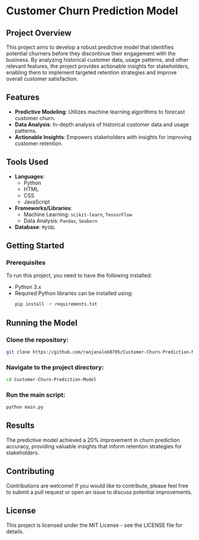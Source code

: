 # Customer Churn Prediction Model

## Project Overview
This project aims to develop a robust predictive model that identifies potential churners before they discontinue their engagement with the business. By analyzing historical customer data, usage patterns, and other relevant features, the project provides actionable insights for stakeholders, enabling them to implement targeted retention strategies and improve overall customer satisfaction.

## Features
- **Predictive Modeling**: Utilizes machine learning algorithms to forecast customer churn.
- **Data Analysis**: In-depth analysis of historical customer data and usage patterns.
- **Actionable Insights**: Empowers stakeholders with insights for improving customer retention.

## Tools Used
- **Languages**: 
  - Python
  - HTML
  - CSS
  - JavaScript
- **Frameworks/Libraries**:
  - Machine Learning: `scikit-learn`, `TensorFlow`
  - Data Analysis: `Pandas`, `Seaborn`
- **Database**: `MySQL`

## Getting Started
### Prerequisites
To run this project, you need to have the following installed:
- Python 3.x
- Required Python libraries can be installed using:
  ```bash
  pip install -r requirements.txt        

## Running the Model  
### Clone the repository:
```bash
git clone https://github.com/ranjanalok0705/Customer-Churn-Prediction-Model.git     
```
### Navigate to the project directory:
```bash
cd Customer-Churn-Prediction-Model
```
### Run the main script:
```bash
python main.py
```
## Results
The predictive model achieved a 20% improvement in churn prediction accuracy, providing valuable insights that inform retention strategies for stakeholders.

## Contributing
Contributions are welcome! If you would like to contribute, please feel free to submit a pull request or open an issue to discuss potential improvements.

## License
This project is licensed under the MIT License - see the LICENSE file for details.
